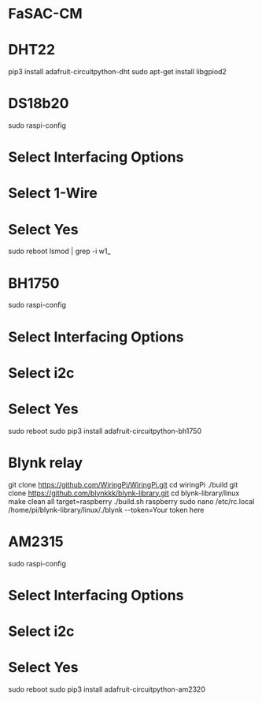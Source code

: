 # FaSAC-CM

# DHT22
pip3 install adafruit-circuitpython-dht
sudo apt-get install libgpiod2

# DS18b20
sudo raspi-config
# Select Interfacing Options
# Select 1-Wire
# Select Yes
sudo reboot
lsmod | grep -i w1_

# BH1750
sudo raspi-config
# Select Interfacing Options
# Select i2c
# Select Yes
sudo reboot
sudo pip3 install adafruit-circuitpython-bh1750

# Blynk relay
git clone https://github.com/WiringPi/WiringPi.git
cd wiringPi
./build
git clone https://github.com/blynkkk/blynk-library.git
cd blynk-library/linux
make clean all target=raspberry
./build.sh raspberry
sudo nano /etc/rc.local
/home/pi/blynk-library/linux/./blynk --token=Your token here

# AM2315
sudo raspi-config
# Select Interfacing Options
# Select i2c
# Select Yes
sudo reboot
sudo pip3 install adafruit-circuitpython-am2320
